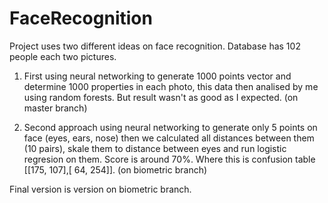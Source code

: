 # FaceRecognition

Project uses two different ideas on face recognition. Database has 102 people each two pictures. 

1. First using neural networking to generate 1000 points vector and determine 1000 properties in each photo, 
this data then analised by me using random forests. But result wasn't as good as I expected. (on master branch)

2. Second approach using neural networking to generate only 5 points on face (eyes, ears, nose) then we calculated all distances 
between them (10 pairs), skale them to distance between eyes and run logistic regresion on them. 
Score is around 70%. Where this is confusion table [[175, 107],[ 64, 254]]. (on biometric branch)

Final version is version on biometric branch.
